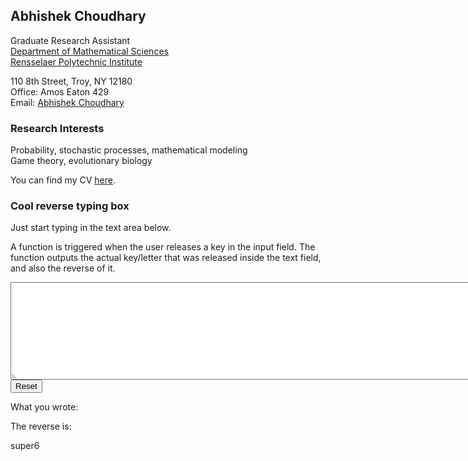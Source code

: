 ## Abhishek Choudhary

Graduate Research Assistant <br />
<a href="https://science.rpi.edu/mathematical-sciences">Department of Mathematical Sciences</a><br />
<a href="http://www.rpi.edu/">Rensselaer Polytechnic Institute</a><br />

110 8th Street, Troy, NY 12180 <br />
Office: Amos Eaton 429 <br />
Email: <a href="mailto:abhi.achoudhary@gmail.com">Abhishek Choudhary</a> <br />

### Research Interests
Probability, stochastic processes, mathematical modeling <br />
Game theory, evolutionary biology <br />

<!-- You can find my CV <a href="http://abhiachoudhary.github.io/docs/CV_Abhishek_Choudhary.pdf">here</a>. <br /> -->
You can find my CV <a href="https://github.com/abhiachoudhary/abhiachoudhary.github.io/raw/master/docs/CV_Abhishek_Choudhary.pdf">here</a>. <br />

<html lang="en">
<head>
  <meta charset="UTF-8">
  <!-- meta name="viewport" content="width=device-width, initial-scale=1.0" -->
  <link rel="stylesheet" href="style.css">
  <!-- title>My Website</title -->
</head>
<body>

<h3>Cool reverse typing box</h3>

<!---using https://stackoverflow.com/questions/7524855/right-to-left-text-html-input -->
<script>
function reverseString(str) {
    return str.split("").reverse().join("");
}

function rtl(element)
{   
    if(element.setSelectionRange){
        element.setSelectionRange(0,0);
    }
  var x = document.getElementById("reverse_text_box").value;
  document.getElementById("demo").innerHTML = x;
  document.getElementById("demo2").innerHTML = reverseString(x);
}
</script>
Just start typing in the text area below.

<p>A function is triggered when the user releases a key in the input field. The function outputs the actual key/letter that was released inside the text field, and also the reverse of it.</p>

<form>
   <textarea id="reverse_text_box" name="reverse_text_box" dir="rtl" rows="10" cols="100" onkeyup="rtl(this);"></textarea>
    <!--    <input type="text" name="textbox" style="direction:RTL;" onkeyup="rtl(this);"/>  -->
    <br>
    <input type="reset" />
</form>

<p>What you wrote: <span id="demo"></span></p>
<p>The reverse is: <span id="demo2"></span></p>

super6

</body>
</html>
